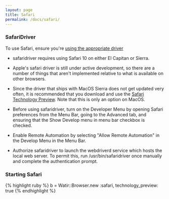 ```yaml
---
layout: page
title: Safari
permalink: /docs/safari/
---
```


### SafariDriver

To use Safari, ensure you're [using the appropriate driver](../drivers)

* safaridriver requires using Safari 10 on either El Capitan or Sierra.

* Apple's safari driver is still under active development, so there are a number of
things that aren't implemented relative to what is available on other browsers.

* Since the  driver that ships with MacOS Sierra does not get updated very often, 
it is recommended that you download and use the [Safari Technology Preview](https://developer.apple.com/safari/technology-preview/).
Note that this is only an option on MacOS.

* Before using safaridriver, turn on the Developer Menu by opening Safari preferences from the Menu Bar,
going to the Advanced tab, and ensuring that the Show Develop menu in menu bar checkbox is checked.

* Enable Remote Automation by selecting "Allow Remote Automation" in the Develop Menu in the Menu Bar.

* Authorize safaridriver to launch the webdriverd service which hosts the local web server. 
To permit this, run /usr/bin/safaridriver once manually and complete the authentication prompt.


### Starting Safari

{% highlight ruby %}
b = Watir::Browser.new :safari, technology_preview: true
{% endhighlight %}

